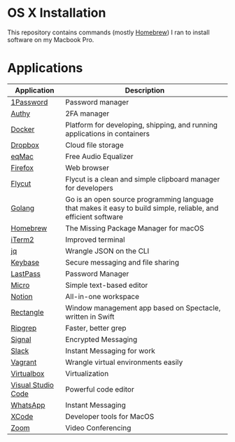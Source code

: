 # OS X Installation

This repository contains commands (mostly [Homebrew](https://brew.sh/)) I ran to install software on my Macbook Pro.

# Applications

| Application | Description |
| ----------- | ----------- |
| [1Password](https://1password.com/) | Password manager |
| [Authy](https://authy.com/) | 2FA manager |
| [Docker](https://www.docker.com/) | Platform for developing, shipping, and running applications in containers |
| [Dropbox](https://www.dropbox.com/) | Cloud file storage |
| [eqMac](https://eqmac.app/) | Free Audio Equalizer |
| [Firefox](https://www.mozilla.org/en-US/firefox/) | Web browser |
| [Flycut](https://github.com/TermiT/Flycut) | Flycut is a clean and simple clipboard manager for developers |
| [Golang](https://golang.org/) | Go is an open source programming language that makes it easy to build simple, reliable, and efficient software |
| [Homebrew](https://brew.sh/) | The Missing Package Manager for macOS |
| [iTerm2](https://iterm2.com/) | Improved terminal |
| [jq]() | Wrangle JSON on the CLI |
| [Keybase](https://keybase.io/) | Secure messaging and file sharing |
| [LastPass]() | Password Manager |
| [Micro](https://micro-editor.github.io/) | Simple text-based editor |
| [Notion](https://www.notion.so) | All-in-one workspace |
| [Rectangle](https://github.com/rxhanson/Rectangle) | Window management app based on Spectacle, written in Swift |
| [Ripgrep](https://github.com/BurntSushi/ripgrep) | Faster, better grep |
| [Signal](https://signal.org) | Encrypted Messaging |
| [Slack](https://slack.com/) | Instant Messaging for work |
| [Vagrant](https://www.vagrantup.com/) | Wrangle virtual environments easily |
| [Virtualbox](https://www.virtualbox.org/) | Virtualization |
| [Visual Studio Code](https://code.visualstudio.com/) | Powerful code editor |
| [WhatsApp](https://www.whatsapp.com) | Instant Messaging |
| [XCode](https://developer.apple.com/xcode/) | Developer tools for MacOS |
| [Zoom](https://zoom.us/) | Video Conferencing |
